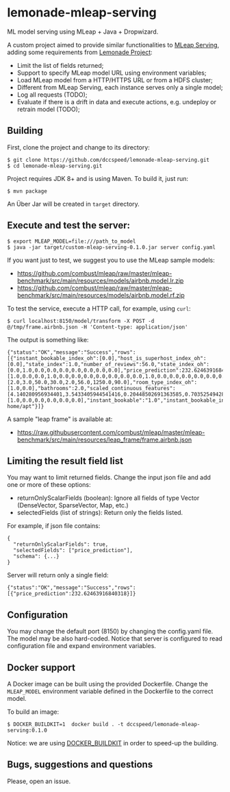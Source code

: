 # lemonade-mleap-serving
ML model serving using MLeap + Java + Dropwizard.

A custom project aimed to provide similar functionalities to [MLeap Serving](https://combust.github.io/mleap-docs/mleap-serving/), 
adding some requirements from [Lemonade Project](https://www.lemonade.org.br):

- Limit the list of fields returned;
- Support to specify MLeap model URL using environment variables;
- Load MLeap model from a HTTP/HTTPS URL or from a HDFS cluster;
- Different from MLeap Serving, each instance serves only a single model;
- Log all requests (TODO);
- Evaluate if there is a drift in data and execute actions, e.g. undeploy or retrain model (TODO);


## Building
First, clone the project and change to its directory:

```
$ git clone https://github.com/dccspeed/lemonade-mleap-serving.git
$ cd lemonade-mleap-serving.git
```

Project requires JDK 8+ and is using Maven. To build it, just run:
```
$ mvn package
```

An Über Jar will be created in `target` directory. 

## Execute and test the server:

```
$ export MLEAP_MODEL=file:///path_to_model
$ java -jar target/custom-mleap-serving-0.1.0.jar server config.yaml
```
If you want just to test, we suggest you to use the MLeap sample models:

- https://github.com/combust/mleap/raw/master/mleap-benchmark/src/main/resources/models/airbnb.model.lr.zip
- https://github.com/combust/mleap/raw/master/mleap-benchmark/src/main/resources/models/airbnb.model.rf.zip

To test the service, execute a HTTP call, for example, using `curl`:
```
$ curl localhost:8150/model/transform -X POST -d @/tmp/frame.airbnb.json -H 'Content-type: application/json'
```
The output is something like: 
```
{"status":"OK","message":"Success","rows":[{"instant_bookable_index_oh":[0.0],"host_is_superhost_index_oh":[0.0],"state_index":1.0,"number_of_reviews":56.0,"state_index_oh":[0.0,1.0,0.0,0.0,0.0,0.0,0.0,0.0,0.0],"price_prediction":232.62463916840318,"cleaning_fee":30.0,"square_feet":1250.0,"cancellation_policy_index":0.0,"state":"NY","features_lr":[1.0,0.0,0.0,1.0,0.0,0.0,0.0,0.0,0.0,0.0,0.0,1.0,0.0,0.0,0.0,0.0,0.0,0.0,0.0,4.140280956934401,3.5433405944541416,0.20448502691363585,0.7035254942843019,0.1070402397121551,2.001013740068328,3.4397510125672155,10.492952125986108],"security_deposit":50.0,"unscaled_continuous_features":[2.0,3.0,50.0,30.0,2.0,56.0,1250.0,90.0],"room_type_index_oh":[1.0,0.0],"bathrooms":2.0,"scaled_continuous_features":[4.140280956934401,3.5433405944541416,0.20448502691363585,0.7035254942843019,0.1070402397121551,2.001013740068328,3.4397510125672155,10.492952125986108],"bedrooms":3.0,"extra_people":2.0,"room_type_index":0.0,"review_scores_rating":90.0,"host_is_superhost_index":1.0,"host_is_superhost":"1.0","cancellation_policy":"strict","cancellation_policy_index_oh":[1.0,0.0,0.0,0.0,0.0,0.0],"instant_bookable":"1.0","instant_bookable_index":1.0,"room_type":"Entire home/apt"}]}
```
A sample "leap frame" is available at: 
- https://raw.githubusercontent.com/combust/mleap/master/mleap-benchmark/src/main/resources/leap_frame/frame.airbnb.json

## Limiting the result field list

You may want to limit returned fields. Change the input json file and add one or more of these options:
-  returnOnlyScalarFields (boolean): Ignore all fields of type Vector (DenseVector, SparseVector, Map, etc.)
- selectedFields (list of strings): Return only the fields listed.

For example, if json file contains:
```
{
  "returnOnlyScalarFields": true,
  "selectedFields": ["price_prediction"],
  "schema": {...}
}
```
Server will return only a single field:
```
{"status":"OK","message":"Success","rows":[{"price_prediction":232.62463916840318}]}
```

## Configuration

You may change the default port (8150) by changing the config.yaml file. The model may be also hard-coded. Notice that server 
is configured to read configuration file and expand environment variables.

## Docker support
A Docker image can be built using the provided Dockerfile. Change the `MLEAP_MODEL` 
environment variable defined in the Dockerfile to the correct model.

To build an image:
```
$ DOCKER_BUILDKIT=1  docker build . -t dccspeed/lemonade-mleap-serving:0.1.0
```
Notice: we are using [DOCKER_BUILDKIT](https://docs.docker.com/develop/develop-images/build_enhancements/) in order to speed-up the building.

## Bugs, suggestions and questions
Please, open an issue.